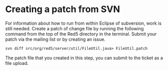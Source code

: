 # Creating a patch from SVN #

For information about how to run from within Eclipse of subversion, work is still needed. Create a patch of change file by running the following command from the top of the Red5 directory in the terminal. Submit your patch via the mailing list or by creating an issue.

```
svn diff src/org/red5/server/util/FileUtil.java> FileUtil.patch
```

The patch file that you created in this step, you can submit to the ticket as a file upload.